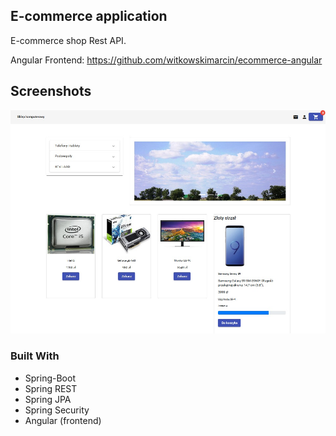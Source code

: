 ## E-commerce application

E-commerce shop Rest API.

Angular Frontend: https://github.com/witkowskimarcin/ecommerce-angular

## Screenshots

![Screenshot](1.jpg)

### Built With

* Spring-Boot
* Spring REST
* Spring JPA
* Spring Security
* Angular (frontend)
